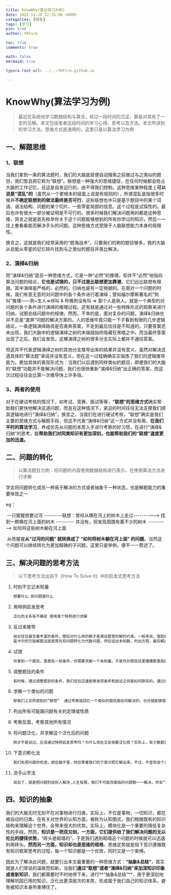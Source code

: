 ```yaml
---
title: KnowWhy(算法学习为例)
date: 2022-11-20 22:35:00 +0800
categories: [随笔]
tags: [学习]
pin: true
author: YKFire

toc: true
comments: true

math: false
mermaid: true

typora-root-url: ../../YKFire.github.io

---
```


# KnowWhy(算法学习为例)

> 最近在系统地学习数据结构与算法，经过一段时间的沉淀，算是对其有了一定的见解。本文包括笔者这段时间的学习心得、思考以及方法。本文所讲到的学习方法、思维方式是通用的，这里只是以算法学习为例

## 一、解题思维

### 1、联想

​	当我们拿到一条的算法题时，我们的大脑底层便自动搜索之前做过与之类似的题目，我们暂且把它称为“联想”。联想是一种强大的思维捷径，在任何时候都会抢占大脑的工作记忆，且这是自发运行的，由不得我们控制。这种思维某种程度上**可以说是“混乱”的**（虽然从一个更根本的层面上说是有规则的），所谓混乱是指很多时候并**不确定联想到的做法最终是否可行**，这些联想也许只是基于题目中的某个词语、语法结构、问题的某个切片、一些零星局部的信息。这个过程是试探性的。最后也许有很大一部分被证明是不可行的。很多时候我们解决问题用的都是这种思维，简言之就是首先枚举你关于这个问题能够想到的所有你学过的知识，然后一一往上套看看能否解决手头的问题。这种思维方式受限于人脑联想能力本身的局限性。

​	换言之，这就是我们经常采用的“题海战术”，只要我们的刷的题目够多，我的大脑从总能从零星的记忆碎片找到与之类似的题目并类比解决。

### 2、演绎&归纳

​	而“演绎&归纳”是另一种思维方式，它是一种“必然”的推理，却并不“必然”地指向算法问题的结论，**它也是试错的，只不过是比联想更加靠谱**。它们远比联想有根据。其中演绎是严格的，必然的。归纳也是有一定根据的。在面对一个问题的时候，我们有意无意的对问题中的各个条件进行着演绎；譬如福尔摩斯著名的“狗叫”推理——狗+生人=>吠叫 & 昨晚狗没有叫 => 那个人是熟人。就是一个典型的对问题的各个条件进行演绎的推理过程。还有就是通过对一些特殊形式的观察来进行归纳，试图总结问题中的规律。然而，不幸的是，面对复杂的问题，演绎&归纳也并不总是“直奔”问题的解决方案的。人的思维毕竟只能一下子看到有限的几步逻辑结论，一条逻辑演绎路径是否直奔答案，不走到最后往往是不知道的，只要答案还未出现，我们大脑中的逻辑演绎之树的末端就始终隐藏在黑暗之中。而当最终答案出现了之后，我们会发现，这棵演绎之树的很多分支实际上都并不通往答案。

​	但这并不代表逻辑演绎之树的其他分支推导出来的结果并没有意义，虽然对解决这道具体的“算法题”来说并没有意义，但在这一过程确确实实锻炼了我们的逻辑推导能力。更加具体的表现形式为：当我们以后遇到同样类似的题目，即便我们的大脑的“联想”功能并不能解决问题，我们也很快重新“演绎&归纳”出正确的答案，而这次过程往往会比第一次推导快上许多倍。

### 3、两者的使用

​	对于在硬试考核的情况下，如考试、竞赛、面试等等，**“联想”的思维方式**确实帮助我们更快地解决这道问题，而且在这种情况下，紧迫的时间往往无法支撑我们顺其逻辑地进行“演绎&归纳”。换言之，当我们在进行硬试考核，“联想”确实是我们主要的思维方式与解题手段，但这不代表“演绎&归纳”这一方式并没有用，**在我们平时的算法学习**，养成优先从问题的本质入手进行考察的好习惯，在进行“演绎&归纳”的思考，能**帮助我们对同类知识有更加深刻，也能帮助我们的“联想”速度更加的迅速。**

## 二、问题的转化

> 以算法题目为例：将问题的内容使用数据结构进行表示，在使用算法方法进行求解	

​	学会将问题转化成另一种易于解决的方式或者抽象于一种状态，也是解题能力的重要体现之一

eg：

​	一只猩猩想要过河 ---------联想：曾经从横在河上的树木上走过----------> 找到一颗横在河上面的树木 --------- 并没有，但发现周围有着不少的树木 ----------> 如何将这些树木躺在河上面

​	从而猩猩**从“过河的问题” 就转换成了 “如何将树木躺在河上面” 的问题**，当然这个问题可以继续转化为更加精确的子问题，这里只是举例，便不一一赘述了。

## 三、解决问题的思考方法

> 以下思考方法出自于《How To Solve It》中的启发式思考方法

1. 时刻不忘记未知量

   ```tex
   想要什么 即问题是什么
   ```

2. 用特例启发思考

   ```tex
   泛化的关系有不确定 使用某个特例进行求解
   ```

3. 反过来推导 

   ```tex
   结论往往蕴含着丰富的条件，譬如对什么样的解才是满足题意的解的约束。一般来说，借助结论中蕴含的知识，我们便可以更为“智能地”搜索解空间,即学会减枝 
   笛卡尔的万能解题法就是首先将问题转化为代数问题，然后设出未知数，列出方程，最后解这组（个）方程。其中设未知数本质上就是一种倒推：通过设出一个假想的结论x，来将题目对x的需求表达出来，然后顺势而下推导出x。仔细想想设未知数这种手法所蕴含的深刻思想，也就难怪笛卡尔会认为它是那个解决所有问题的一般性钥匙了。
   ```

4. 试错

   ```tex
   你拿到一个题目，里面有一些条件，你需要求解一个未知量。于是你对题目这里捅捅那里捣捣，你用上所有的已知量，或使用所有你想到的操作手法，尝试着看看能不能得到有用的结论，能不能离答案近一步。
   ```

5. 调整题目的条件

   ```tex
   有时候，通过调整题目的条件，我们往往迅速能够发现条件和结论之间是如何联系的。通过扭曲问题的内部结构，我们能发现原本结构里面重要的东西
   ```

6. 求解一个类似的问题

   ```tex
   即我们上文所提到的“联想”  通过考察或回忆一个类似的题目是如何解决的，也许就能够借用一些重要的点子
   ```

7. 列出所有可能跟问题有关的定理或性质

8. 考察反面，考察其他所有情况

9. 将问题泛化，并求解这个泛化后的问题

   ```tex
   刚才不是说过，应该通过特例启发思考吗？为什么现在又反倒要泛化呢？实际上，有少数题目，泛化之后更容易解决。即，解决一类问题，比解决这类问题里面某个特定的问题还要容易。
   ```

10. 下意识孵化法

    ```tex
    我们先把问题的吃透，放在脑子里，然后等着我们的下意识把它解出来。不过，不宜将这个方法的条件拉伸过远，实际上，除非能够一直保持一种思索的状态（金出武雄所谓“思维体力”），或者问题很简单，否则一转头去做别的事情之后，你的下意识很容易就把问题丢开了。
    ```

11. 烫手山芋法

    ```tex
    说白了，就是把问题扔给别人解决,人生有限，我们不可能将面临的问题都一一解决，学会“求助”他人
    ```

## 四、知识的抽象

​	我们的大脑无时无刻不在对事物进行归类，实际上，不仅是事物，一切知识，都在被自动的归类。在有关对世界的认知方面，被称为认知图式，我们根据既有的知识结构来理解这个世界，会带来很大的优势。实际上，模块化是一个重要的降低复杂性的手段。然而，**知识是一把双刃剑，一方面，它们提供给了我们解决问题的无以伦比的捷径优势，**“砖头是砌墙的”，于是我们遇到砌墙这个问题的时候就可以迅速利用砖头。**然而另一方面，知识却也是思维的桎梏**，思维定势就是指下意识遵循既有知识框架思考的过程，每一个知识都是一个优势，同时又是一个束缚。

​	因此为了解决此问题，就要引出本文最重要的一种思维方式：**“抽象&总结”**，其实就是人们常说的温故而知新，当我们**通过“联想”或者“演绎&归纳”来加深知识印象或者新知识**，我们都需要时不时地停下来，进行**“抽象&总结”**，用于更深刻地理解巩固已用的知识，泛化出更深层次的本质，形成属于我们自己的知识体系，避免被知识本身所束缚住了。
